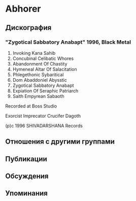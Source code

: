 # Abhorer



## Дискография

### "Zygotical Sabbatory Anabapt" 1996, Black Metal

1. Invoking Kana Sahib
2. Concubinal Celibatic Whores
3. Abandonment Of Chastity
4. Hymeneal Altar Of Salacitation
5. Phlegethonic Sybaritical
6. Dom Abaddoniel Abysstic
7. Zygotical Sabbatory Anabapt
8. Expiation Of Seraphic Patriarch
9. Saith Empyrean Sabaoth

Recorded at Boss Studio

Exorcist
Imprecator
Crucifer
Dagoth

(p)c 1996 SHIVADARSHANA Records


## Отношения с другими группами


## Публикации


## Обсуждения


## Упоминания

